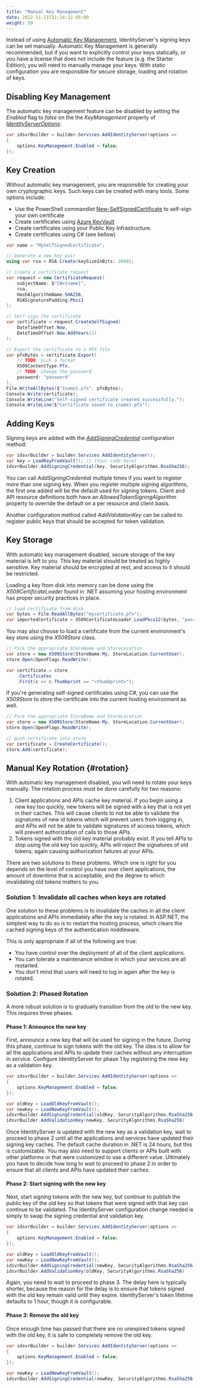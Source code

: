 ```yaml
---
title: "Manual Key Management"
date: 2022-11-21T11:24:12-05:00
weight: 50
---
```


Instead of using [Automatic Key Management](automatic_key_management), IdentityServer's signing keys can be set
manually. Automatic Key Management is generally recommended, but if you want to
explicitly control your keys statically, or you have a license that does not
include the feature (e.g. the Starter Edition), you will need to manually manage
your keys. With static configuration you are responsible for secure storage,
loading and rotation of keys.

## Disabling Key Management
The automatic key management feature can be disabled by setting the *Enabled*
flag to *false* on the the *KeyManagement* property of
[*IdentityServerOptions*](/identityserver/v7/reference/options#key-management):

```cs
var idsvrBuilder = builder.Services.AddIdentityServer(options =>
{
    options.KeyManagement.Enabled = false;
});
```
## Key Creation
Without automatic key management, you are responsible for creating your own
cryptographic keys. Such keys can be created with many tools. Some options
include:

- Use the PowerShell commandlet
  [New-SelfSignedCertificate](https://learn.microsoft.com/en-us/powershell/module/pki/new-selfsignedcertificate?view=windowsserver2022-ps) to self-sign your own certificate
- Create certificates using [Azure KeyVault](https://learn.microsoft.com/en-us/azure/key-vault/certificates/certificate-scenarios)
- Create certificates using your Public Key Infrastructure.
- Create certificates using C# (see bellow)

```csharp
var name = "MySelfSignedCertificate";

// Generate a new key pair
using var rsa = RSA.Create(keySizeInBits: 2048);

// Create a certificate request
var request = new CertificateRequest(
    subjectName: $"CN={name}",
    rsa,
    HashAlgorithmName.SHA256,
    RSASignaturePadding.Pkcs1
);

// Self-sign the certificate
var certificate = request.CreateSelfSigned(
    DateTimeOffset.Now,
    DateTimeOffset.Now.AddYears(1)
);

// Export the certificate to a PFX file
var pfxBytes = certificate.Export(
    // TODO: pick a format
    X509ContentType.Pfx,
    // TODO: change the password
    password: "password"
);
File.WriteAllBytes($"{name}.pfx", pfxBytes);
Console.Write(certificate);
Console.WriteLine("Self-signed certificate created successfully.");
Console.WriteLine($"Certificate saved to {name}.pfx");
```

## Adding Keys
Signing keys are added with the [*AddSigningCredential*](/identityserver/v7/reference/di#signing-keys) configuration method:

```cs
var idsvrBuilder = builder.Services.AddIdentityServer();
var key = LoadKeyFromVault(); // (Your code here)
idsvrBuilder.AddSigningCredential(key, SecurityAlgorithms.RsaSha256);
```

You can call *AddSigningCredential* multiple times if you want to register more
than one signing key. When you register multiple signing algorithms, the first
one added will be the default used for signing tokens. Client and API resource
definitions both have an *AllowedTokenSigningAlgorithm* property to override the
default on a per resource and client basis.

Another configuration method called *AddValidationKey* can
be called to register public keys that should be accepted for token validation.

## Key Storage
With automatic key management disabled, secure storage of the key material is
left to you. This key material should be treated as highly sensitive. Key
material should be encrypted at rest, and access to it should be restricted.

Loading a key from disk into memory can be done using the *X509CertificateLoader*
found in .NET assuming your hosting environment has proper security practices in 
place.

```csharp
// load certificate from disk
var bytes = File.ReadAllBytes("mycertificate.pfx");
var importedCertificate = X509CertificateLoader.LoadPkcs12(bytes, "password");
```

You may also choose to load a certificate from the current environment's 
key store using the *X509Store* class.

```csharp
// Pick the appropriate StoreName and StoreLocation
var store = new X509Store(StoreName.My, StoreLocation.CurrentUser);
store.Open(OpenFlags.ReadWrite);

var certificate = store
    .Certificates
    .First(c => c.Thumbprint == "<thumbprint>");
```

If you're generating self-signed certificates using C#, you can use the *X509Store*
to store the certificate into the current hosting environment as well.

```csharp
// Pick the appropriate StoreName and StoreLocation
var store = new X509Store(StoreName.My, StoreLocation.CurrentUser);
store.Open(OpenFlags.ReadWrite);

// push certificate into store
var certificate = CreateCertificate();
store.Add(certificate);
```

## Manual Key Rotation {#rotation}
With automatic key management disabled, you will need to rotate your keys
manually. The rotation process must be done carefully for two reasons:

1. Client applications and APIs cache key material. If you begin using a new key
   too quickly, new tokens will be signed with a key that is not yet in their
   caches. This will cause clients to not be able to validate the signatures of
   new id tokens which will prevent users from logging in, and APIs will not be
   able to validate signatures of access tokens, which will prevent
   authorization of calls to those APIs.
2. Tokens signed with the old key material probably exist. If you tell APIs to
   stop using the old key too quickly, APIs will reject the signatures of old
   tokens, again causing authorization failures at your APIs. 

There are two solutions to these problems. Which one is right for you depends
on the level of control you have over client applications, the amount of
downtime that is acceptable, and the degree to which invalidating old tokens
matters to you.

### Solution 1: Invalidate all caches when keys are rotated
One solution to these problems is to invalidate the caches in all the client
applications and APIs immediately after the key is rotated. In ASP.NET, the
simplest way to do so is to restart the hosting process, which clears the cached
signing keys of the authentication middleware.

This is only appropriate if all of the following are true:
- You have control over the deployment of all of the client applications.
- You can tolerate a maintenance window in which your services are all
  restarted.
- You don't mind that users will need to log in again after the key is rotated.

### Solution 2: Phased Rotation
A more robust solution is to gradually transition from the old to the new key.
This requires three phases.

#### Phase 1: Announce the new key

First, announce a new key that will be used for signing in the future. During
this phase, continue to sign tokens with the old key. The idea is to allow for
all the applications and APIs to update their caches without any interruption in
service. Configure IdentityServer for phase 1 by registering the new
key as a validation key.

```cs
var idsvrBuilder = builder.Services.AddIdentityServer(options =>
{  
    options.KeyManagement.Enabled = false;
});

var oldKey = LoadOldKeyFromVault();
var newKey = LoadNewKeyFromVault();
idsvrBuilder.AddSigningCredential(oldKey, SecurityAlgorithms.RsaSha256);
idsvrBuilder.AddValidationKey(newKey, SecurityAlgorithms.RsaSha256)
```

Once IdentityServer is updated with the new key as a validation key, wait to
proceed to phase 2 until all the applications and services have updated their
signing key caches. The default cache duration in .NET is 24 hours, but this is
customizable. You may also need to support clients or APIs built with other
platforms or that were customized to use a different value. Ultimately you have
to decide how long to wait to proceed to phase 2 in order to ensure that all
clients and APIs have updated their caches.


#### Phase 2: Start signing with the new key

Next, start signing tokens with the new key, but continue to publish the public
key of the old key so that tokens that were signed with that key can continue to
be validated. The IdentityServer configuration change needed is simply to swap
the signing credential and validation key. 

```cs
var idsvrBuilder = builder.Services.AddIdentityServer(options =>
{  
    options.KeyManagement.Enabled = false;
});

var oldKey = LoadOldKeyFromVault();
var newKey = LoadNewKeyFromVault();
idsvrBuilder.AddSigningCredential(newKey, SecurityAlgorithms.RsaSha256);
idsvrBuilder.AddValidationKey(oldKey, SecurityAlgorithms.RsaSha256)
```

Again, you need to wait to proceed to phase 3. The delay here is typically
shorter, because the reason for the delay is to ensure that  tokens signed with
the old key remain valid until they expire. IdentityServer's token lifetime
defaults to 1 hour, though it is configurable.

#### Phase 3: Remove the old key

Once enough time has passed that there are no unexpired tokens signed with the
old key, it is safe to completely remove the old key. 

```cs
var idsvrBuilder = builder.Services.AddIdentityServer(options =>
{  
    options.KeyManagement.Enabled = false;
});

var newKey = LoadNewKeyFromVault();
idsvrBuilder.AddSigningCredential(newKey, SecurityAlgorithms.RsaSha256);
```

